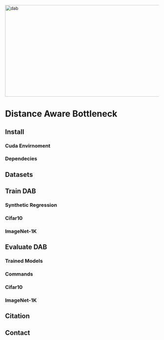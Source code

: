 


 <img src="https://github.com/ifiaposto/Distance_Aware_Bottleneck/assets/11561732/250606f3-542e-4167-8bd0-3860520d4c23" alt="dab" width="1000px" height="300px">

# Distance Aware Bottleneck

## Install

### Cuda Envirnoment

### Dependecies

## Datasets

## Train DAB

### Synthetic Regression

### Cifar10

### ImageNet-1K

## Evaluate DAB

### Trained Models

### Commands

### Cifar10

### ImageNet-1K

## Citation

## Contact



